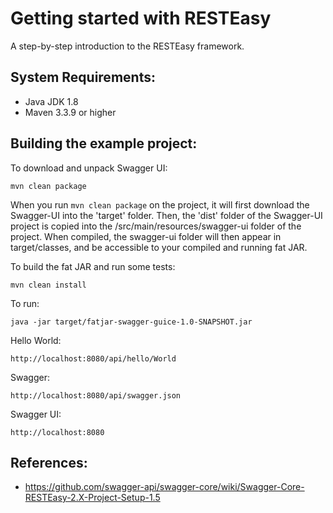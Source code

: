 Getting started with RESTEasy
=============================
A step-by-step introduction to the RESTEasy framework.

System Requirements:
--------------------
- Java JDK 1.8
- Maven 3.3.9 or higher

Building the example project:
-----------------------------

To download and unpack Swagger UI:

`mvn clean package`

When you run `mvn clean package` on the project, it will first download the Swagger-UI into the 'target' folder. 
Then, the 'dist' folder of the Swagger-UI project is copied into the /src/main/resources/swagger-ui folder of the project. 
When compiled, the swagger-ui folder will then appear in target/classes, and be accessible to your compiled and running fat JAR.

To build the fat JAR and run some tests:

`mvn clean install`

To run:

`java -jar target/fatjar-swagger-guice-1.0-SNAPSHOT.jar`

Hello World:

`http://localhost:8080/api/hello/World`

Swagger:

`http://localhost:8080/api/swagger.json`

Swagger UI:

`http://localhost:8080`

References:
-----------

- https://github.com/swagger-api/swagger-core/wiki/Swagger-Core-RESTEasy-2.X-Project-Setup-1.5
